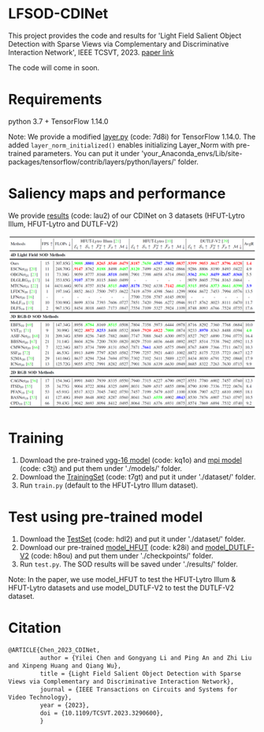 # LFSOD-CDINet
This project provides the code and results for 'Light Field Salient Object Detection with Sparse Views via Complementary and Discriminative Interaction Network', IEEE TCSVT, 2023. [paper link](https://ieeexplore.ieee.org/document/10168184)

The code will come in soon.

# Requirements
python 3.7 + TensorFlow 1.14.0

Note: We provide a modified [layer.py](https://pan.baidu.com/s/18d5XrK3LlIGjbWWsCFLVog) (code: 7d8i) for TensorFlow 1.14.0. The added `layer_norm_initialized()` enables initializing Layer_Norm with pre-trained parameters.
You can put it under 'your_Anaconda_envs/Lib/site-packages/tensorflow/contrib/layers/python/layers/' folder.

# Saliency maps and performance

We provide [results](https://pan.baidu.com/s/1OSDsj9FCLZHMiTSGCPQ1Ww) (code: lau2) of our CDINet on 3 datasets (HFUT-Lytro Illum, HFUT-Lytro and DUTLF-V2)
<div align=center>
  <img src="https://github.com/GilbertRC/LFSOD-CDINet/blob/main/Images/CDINet.png">
</div>

# Training
1. Download the pre-trained [vgg-16 model](https://pan.baidu.com/s/1ZJKXk2zR-Mv8Aq5YYifm0g) (code: kq1o) and [mpi model](https://pan.baidu.com/s/1eGziqgmrC9VGQpHasEW4IA) (code: c3tj) and put them under './models/' folder.
2. Download the [TrainingSet](https://pan.baidu.com/s/1HNWVOFEkIOPUz3u2s3AhCQ) (code: t7gt) and put it under './dataset/' folder.
3. Run `train.py` (default to the HFUT-Lytro Illum dataset).

# Test using pre-trained model
1. Download the [TestSet](https://pan.baidu.com/s/17FNkxtXYBTtLJI8s5xy_gw) (code: hdl2) and put it under './dataset/' folder.
2. Download our pre-trained [model_HFUT](https://pan.baidu.com/s/11lqmaCoatJ4K-GquW1izyA) (code: k28i) and [model_DUTLF-V2](https://pan.baidu.com/s/1TKeAhc1GYHTGGc7bdwPL8w) (code: h8ou) and put them under './checkpoints/' folder. 
3. Run `test.py`. The SOD results will be saved under './results/' folder.

Note: In the paper, we use model_HFUT to test the HFUT-Lytro Illum & HFUT-Lytro datasets and use model_DUTLF-V2 to test the DUTLF-V2 dataset.

# Citation
```
@ARTICLE{Chen_2023_CDINet,
         author = {Yilei Chen and Gongyang Li and Ping An and Zhi Liu and Xinpeng Huang and Qiang Wu},
         title = {Light Field Salient Object Detection with Sparse Views via Complementary and Discriminative Interaction Network},
         journal = {IEEE Transactions on Circuits and Systems for Video Technology},
         year = {2023},
         doi = {10.1109/TCSVT.2023.3290600},
         }            
```
